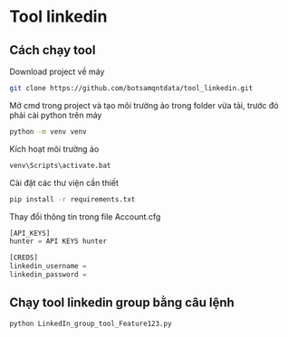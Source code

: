 # Tool linkedin

## Cách chạy tool

Download project về máy

```bash
git clone https://github.com/botsamqntdata/tool_linkedin.git
```
Mở cmd trong project và tạo môi trường ảo trong folder vừa tải, trước đó phải cài python trên máy
``` bash
python -m venv venv
```
Kích hoạt môi trường ảo
``` bash
venv\Scripts\activate.bat
```
Cài đặt các thư viện cần thiết
```bash
pip install -r requirements.txt
```
Thay đổi thông tin trong file Account.cfg
```python
[API_KEYS]
hunter = API KEYS hunter

[CREDS]
linkedin_username = 
linkedin_password = 
```

## Chạy tool linkedin group bằng câu lệnh
```bash
python LinkedIn_group_tool_Feature123.py
```
